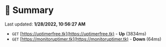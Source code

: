 # 📖 Summary
Last updated: **1/28/2022, 10:56:27 AM**

- `GET` [https://uptimerfree.tk](https://uptimerfree.tk) - **Up** (3834ms)
- `GET` [https://monitoruptimer.tk](https://monitoruptimer.tk) - **Down** (64ms)
